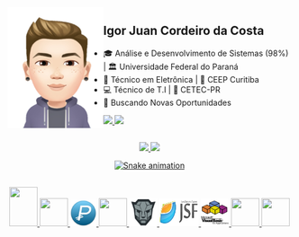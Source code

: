 <img align="left" src="https://github.com/igorjuancc/igorjuancc/blob/main/imagens/avatar.png" width="170vw" height="215vh" />

## Igor Juan Cordeiro da Costa

- 🎓 Análise e Desenvolvimento de Sistemas (98%) | 🏛️ Universidade Federal do Paraná 
- 🔌 Técnico em Eletrônica | 🏫 CEEP Curitiba
- 💻 Técnico de T.I | 🐧 CETEC-PR
- 🔎 Buscando Novas Oportunidades

<a href="https://br.linkedin.com/in/igor-juan-cordeiro-da-costa-2b4a77101" target="_blank"> <img src="https://img.shields.io/badge/LinkedIn-0077B5?style=for-the-badge&logo=linkedin&logoColor=white" target="_blank"> </a>
<a href="https://www.facebook.com/igorjuan.cordeirodacosta" target="_blank"> <img src="https://img.shields.io/badge/Facebook-1877F2?style=for-the-badge&logo=facebook&logoColor=white" target="_blank"> </a>

##

<div align="center">
  <a href="https://github.com/igorjuancc">
  <img height="180em" src="https://github-readme-stats.vercel.app/api?username=igorjuancc&theme=tokyonight&include_all_commits=true&count_private=true"/>
  <img height="180em" src="https://github-readme-stats.vercel.app/api/top-langs/?username=igorjuancc&layout=compact&langs_count=7&theme=tokyonight&include_all_commits=true&count_private=true"/>
  
  ![Snake animation](https://github.com/igorjuancc/igorjuancc/blob/output/github-contribution-grid-snake.svg)
</div>
  
##
  
<div align="center">
  <img src="https://cdn.jsdelivr.net/gh/devicons/devicon/icons/java/java-original-wordmark.svg" width="50vw" height="70vh" />
  <img src="https://cdn.jsdelivr.net/gh/devicons/devicon/icons/c/c-original.svg" width="50vw" height="50vh" />
  <img src="https://github.com/igorjuancc/igorjuancc/blob/main/imagens/pascal.png" width="47vw" height="47vh" />
  <img src="https://cdn.jsdelivr.net/gh/devicons/devicon/icons/go/go-original.svg" width="50vw" height="50vh" />  
  <img src="https://github.com/igorjuancc/igorjuancc/blob/main/imagens/primefaces.png" width="50vw" height="50vh" />
  <img src="https://github.com/igorjuancc/igorjuancc/blob/main/imagens/jsf.png" width="70vw" height="50vh" />  
  <img src="https://github.com/igorjuancc/igorjuancc/blob/main/imagens/vba.png" width="50vw" height="50vh" />
  <img src="https://cdn.jsdelivr.net/gh/devicons/devicon/icons/postgresql/postgresql-original-wordmark.svg" width="50vw" height="50vh"/>
  <img src="https://cdn.jsdelivr.net/gh/devicons/devicon/icons/mongodb/mongodb-original-wordmark.svg" width="50vw" height="50vh"/>
</div>
